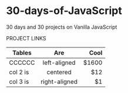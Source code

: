# 30-days-of-JavaScript
30 days and 30 projects on Vanilla JavaScript

PROJECT LINKS

| Tables             |      Are                            |  Cool |
|--------------------|:-----------------------------------:|------:|
|   CCCCCC           |  left-aligned                       | $1600 |
| col 2 is           |    centered                         |   $12 |
| col 3 is           | right-aligned                       |    $1 |
    
